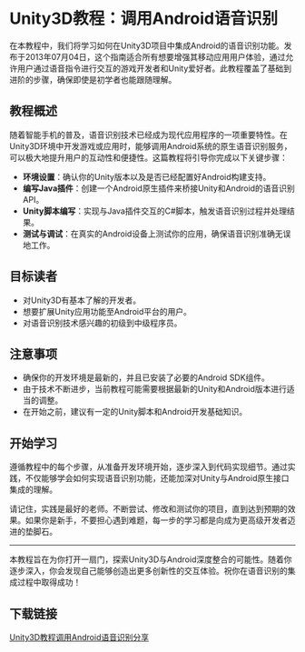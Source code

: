 # Unity3D教程：调用Android语音识别

在本教程中，我们将学习如何在Unity3D项目中集成Android的语音识别功能。发布于2013年07月04日，这个指南适合所有想要增强其移动应用用户体验，通过允许用户通过语音指令进行交互的游戏开发者和Unity爱好者。此教程覆盖了基础到进阶的步骤，确保即使是初学者也能跟随理解。

## 教程概述

随着智能手机的普及，语音识别技术已经成为现代应用程序的一项重要特性。在Unity3D环境中开发游戏或应用时，能够调用Android系统的原生语音识别服务，可以极大地提升用户的互动性和便捷性。这篇教程将引导你完成以下关键步骤：

- **环境设置**：确认你的Unity版本以及是否已经配置好Android构建支持。
- **编写Java插件**：创建一个Android原生插件来桥接Unity和Android的语音识别API。
- **Unity脚本编写**：实现与Java插件交互的C#脚本，触发语音识别过程并处理结果。
- **测试与调试**：在真实的Android设备上测试你的应用，确保语音识别准确无误地工作。

## 目标读者

- 对Unity3D有基本了解的开发者。
- 想要扩展Unity应用功能至Android平台的用户。
- 对语音识别技术感兴趣的初级到中级程序员。

## 注意事项

- 确保你的开发环境是最新的，并且已安装了必要的Android SDK组件。
- 由于技术不断进步，当前教程可能需要根据最新的Unity和Android版本进行适当的调整。
- 在开始之前，建议有一定的Unity脚本和Android开发基础知识。

## 开始学习

遵循教程中的每个步骤，从准备开发环境开始，逐步深入到代码实现细节。通过实践，不仅能够学会如何实现语音识别功能，还能加深对Unity与Android原生接口集成的理解。

请记住，实践是最好的老师。不断尝试、修改和测试你的项目，直到达到预期的效果。如果你是新手，不要担心遇到难题，每一步的学习都是向成为更高级开发者迈进的垫脚石。

---

本教程旨在为你打开一扇门，探索Unity3D与Android深度整合的可能性。随着你逐步深入，你会发现自己能够创造出更多创新性的交互体验。祝你在语音识别的集成过程中取得成功！

## 下载链接

[Unity3D教程调用Android语音识别分享](https://pan.quark.cn/s/f953ab7821ac)